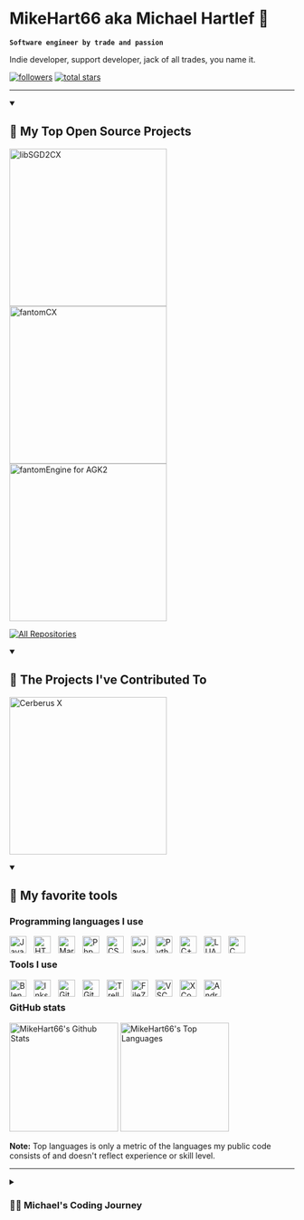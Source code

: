 # MikeHart66 aka Michael Hartlef 👋

**`Software engineer by trade and passion`**

Indie developer, support developer, jack of all trades, you name it.

<a href="https://github.com/MikeHart66?tab=followers">
         <img alt="followers" title="Follow me on Github" src="https://custom-icon-badges.demolab.com/github/followers/MikeHart66?color=236ad3&labelColor=1155ba&style=for-the-badge&logo=person-add&label=Follow&logoColor=white"/></a>
<a href="https://github.com/MikeHart66?tab=repositories&sort=stargazers">
         <img alt="total stars" title="Total stars on GitHub" src="https://custom-icon-badges.demolab.com/github/stars/MikeHart66?color=55960c&style=for-the-badge&labelColor=488207&logo=star"/></a>

---

<details open> 
  <summary><h2>📘 My Top Open Source Projects</h2></summary>

  <!-- Repo info cards - https://github.com/anuraghazra/github-readme-stats -->
  <!-- Small repo cards (fork) - https://github.com/DenverCoder1/github-readme-stats -->

  <p align="left">
    <a href="https://github.com/MikeHart66/libSGD2CX"><img width="278" src="https://denvercoder1-github-readme-stats.vercel.app/api/pin/?username=MikeHart66&repo=libSGD2CX&theme=react&bg_color=1F222E&title_color=F85D7F&hide_border=true&icon_color=F8D866&show_icons=false" alt="libSGD2CX"></a>
    <a href="https://github.com/MikeHart66/fantomCX"><img width="278" src="https://denvercoder1-github-readme-stats.vercel.app/api/pin/?username=MikeHart66&repo=fantomCX&theme=react&bg_color=1F222E&title_color=F85D7F&hide_border=true&icon_color=F8D866&show_icons=false" alt="fantomCX"></a>
    <a href="https://github.com/MikeHart66/fantomEngine-for-AGK2"><img width="278" src="https://denvercoder1-github-readme-stats.vercel.app/api/pin/?username=MikeHart66&repo=fantomEngine-for-AGK2&theme=react&bg_color=1F222E&title_color=F85D7F&hide_border=true&icon_color=F8D866&show_icons=false" alt="fantomEngine for AGK2"></a>
  </p>

  <a href="https://github.com/MikeHart66?tab=repositories&sort=stargazers"><img alt="All Repositories" title="All Repositories" src="https://custom-icon-badges.demolab.com/badge/-Click%20Here%20For%20All%20My%20Repos-1F222E?style=for-the-badge&logoColor=white&logo=repo"/></a>
</details>

<details open> 
  <summary><h2>📕 The Projects I've Contributed To</h2></summary>

  <!-- Small repo cards https://github.com/DenverCoder1/github-readme-stats (fork of anuraghazra/github-readme-stats) -->
  <p align="left">
    <a href="https://github.com/philmoe/cerberus"><img width="278" src="https://denvercoder1-github-readme-stats.vercel.app/api/pin/?username=philmoe&repo=cerberus&theme=react&bg_color=1F222E&title_color=F85D7F&hide_border=true&icon_color=F8D866&show_icons=false&show_description=false" alt="Cerberus X"></a>
  </p>

</details>


<details open> 
  <summary><h2>📘 My favorite tools</h2></summary>

<h3>Programming languages I use</h3>

<img align="left" alt="Java" width="30px" style="padding-right:10px;" src="https://cdn.jsdelivr.net/gh/devicons/devicon/icons/java/java-original.svg"/>
<img align="left" alt="HTML5" width="30px" style="padding-right:10px;" src="https://cdn.jsdelivr.net/gh/devicons/devicon/icons/html5/html5-plain.svg" />
<img align="left" alt="MarkDown" width="30px" style="padding-right:10px;" src="https://cdn.jsdelivr.net/gh/devicons/devicon/icons/markdown/markdown-original.svg" />
<img align="left" alt="Php" width="30px" style="padding-right:10px;" src="https://cdn.jsdelivr.net/gh/devicons/devicon/icons/php/php-original.svg" />
<img align="left" alt="CSS" width="30px" style="padding-right:10px;" src="https://cdn.jsdelivr.net/gh/devicons/devicon/icons/css3/css3-plain.svg" />
<img align="left" alt="JavaScript" width="30px" style="padding-right:10px;" src="https://cdn.jsdelivr.net/gh/devicons/devicon/icons/javascript/javascript-plain.svg" />
<img align="left" alt="Python" width="30px" style="padding-right:10px;" src="https://cdn.jsdelivr.net/gh/devicons/devicon/icons/python/python-plain.svg" />
<img align="left" alt="C++" width="30px" style="padding-right:10px;" src="https://cdn.jsdelivr.net/gh/devicons/devicon/icons/cplusplus/cplusplus-line.svg" />
<img align="left" alt="LUA" width="30px" style="padding-right:10px;" src="https://cdn.jsdelivr.net/gh/devicons/devicon/icons/lua/lua-original.svg" />
<img align="left" alt="C" width="30px" style="padding-right:10px;" src="https://cdn.jsdelivr.net/gh/devicons/devicon/icons/c/c-original.svg" /> <br>


<h3>Tools I use</h3>

<img align="left" alt="Blender" width="30px" style="padding-right:10px;" src="https://cdn.jsdelivr.net/gh/devicons/devicon/icons/blender/blender-original.svg" />
<img align="left" alt="Inkscape" width="30px" style="padding-right:10px;" src="https://cdn.jsdelivr.net/gh/devicons/devicon/icons/inkscape/inkscape-original.svg" />
<img align="left" alt="GitHub" width="30px" style="padding-right:10px;" src="https://cdn.jsdelivr.net/gh/devicons/devicon/icons/github/github-original.svg" />
<img align="left" alt="Git" width="30px" style="padding-right:10px;" src="https://cdn.jsdelivr.net/gh/devicons/devicon/icons/git/git-original.svg" />
<img align="left" alt="Trello" width="30px" style="padding-right:10px;" src="https://cdn.jsdelivr.net/gh/devicons/devicon/icons/trello/trello-plain.svg" />
<img align="left" alt="FileZilla" width="30px" style="padding-right:10px;" src="https://cdn.jsdelivr.net/gh/devicons/devicon/icons/filezilla/filezilla-plain.svg" />
<img align="left" alt="VSCode" width="30px" style="padding-right:10px;" src="https://cdn.jsdelivr.net/gh/devicons/devicon/icons/vscode/vscode-original.svg" />
<img align="left" alt="XCode" width="30px" style="padding-right:10px;" src="https://cdn.jsdelivr.net/gh/devicons/devicon/icons/xcode/xcode-original.svg" />
<img align="left" alt="Android Studio" width="30px" style="padding-right:10px;" src="https://cdn.jsdelivr.net/gh/devicons/devicon/icons/androidstudio/androidstudio-original.svg" /> <br>

</details>


<h3>GitHub stats</h3>

 <a href="https://github.com/anuraghazra/github-readme-stats"><img alt="MikeHart66's Github Stats" src="https://denvercoder1-github-readme-stats.vercel.app/api/?username=MikeHart66&show_icons=true&include_all_commits=true&count_private=true&theme=react&hide_border=true&bg_color=1F222E&title_color=F85D7F&icon_color=F8D866" height="192px"/></a>
 <a href="https://github.com/anuraghazra/github-readme-stats"><img alt="MikeHart66's Top Languages" src="https://denvercoder1-github-readme-stats.vercel.app/api/top-langs/?username=MikeHart66&langs_count=8&layout=compact&theme=react&hide_border=true&bg_color=1F222E&title_color=F85D7F&icon_color=F8D866&hide=Jupyter%20Notebook,Roff" height="192px"/></a>

<b>Note:</b> Top languages is only a metric of the languages my public code consists of and doesn't reflect experience or skill level.

 ---
 
<details>
 <summary><h3>👨‍💻 Michael's Coding Journey</h3></summary>

While working as an inhouse consultant and billing specialist at an utilities company, my passion is with game development and game development tools. Being it programming languages or visual tools.
It started back in 2000 with some custom SDK's for 3D GameStudio over extending the sprite functionality in IBasic Pro, then writing code editors for all kind of BASIC languages, with some time writing addons for thinBasic and then over to developing a game framework for Monkey X and lately I was one of the main developers of Cerberus X. Adding to that, I also enjoy creating websites and art for games.
